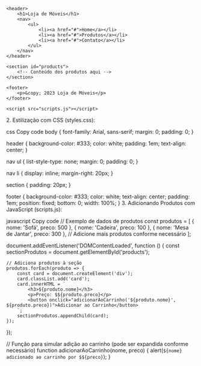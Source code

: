 <!DOCTYPE html>
<html lang="en">
<head>
    <meta charset="UTF-8">
    <meta name="viewport" content="width=device-width, initial-scale=1.0">
    <title>Loja de Móveis</title>
    <link rel="stylesheet" href="styles.css">
</head>
<body>

    <header>
        <h1>Loja de Móveis</h1>
        <nav>
            <ul>
                <li><a href="#">Home</a></li>
                <li><a href="#">Produtos</a></li>
                <li><a href="#">Contato</a></li>
            </ul>
        </nav>
    </header>

    <section id="products">
        <!-- Conteúdo dos produtos aqui -->
    </section>

    <footer>
        <p>&copy; 2023 Loja de Móveis</p>
    </footer>

    <script src="scripts.js"></script>
</body>
</html>
2. Estilização com CSS (styles.css):

css
Copy code
body {
    font-family: Arial, sans-serif;
    margin: 0;
    padding: 0;
}

header {
    background-color: #333;
    color: white;
    padding: 1em;
    text-align: center;
}

nav ul {
    list-style-type: none;
    margin: 0;
    padding: 0;
}

nav li {
    display: inline;
    margin-right: 20px;
}

section {
    padding: 20px;
}

footer {
    background-color: #333;
    color: white;
    text-align: center;
    padding: 1em;
    position: fixed;
    bottom: 0;
    width: 100%;
}
3. Adicionando Produtos com JavaScript (scripts.js):

javascript
Copy code
// Exemplo de dados de produtos
const produtos = [
    { nome: 'Sofá', preco: 500 },
    { nome: 'Cadeira', preco: 100 },
    { nome: 'Mesa de Jantar', preco: 300 },
    // Adicione mais produtos conforme necessário
];

document.addEventListener('DOMContentLoaded', function () {
    const sectionProdutos = document.getElementById('products');

    // Adiciona produtos à seção
    produtos.forEach(produto => {
        const card = document.createElement('div');
        card.classList.add('card');
        card.innerHTML = `
            <h3>${produto.nome}</h3>
            <p>Preço: $${produto.preco}</p>
            <button onclick="adicionarAoCarrinho('${produto.nome}', ${produto.preco})">Adicionar ao Carrinho</button>
        `;
        sectionProdutos.appendChild(card);
    });
});

// Função para simular adição ao carrinho (pode ser expandida conforme necessário)
function adicionarAoCarrinho(nome, preco) {
    alert(`${nome} adicionado ao carrinho por $${preco}`);
}

<!---
DavidCabete/DavidCabete is a ✨ special ✨ repository because its `README.md` (this file) appears on your GitHub profile.
You can click the Preview link to take a look at your changes.
--->
